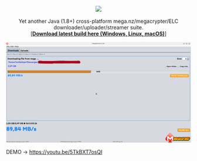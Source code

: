<p align="center"><img src="https://raw.githubusercontent.com/tonikelope/megabasterd/master/src/megabasterd/mbasterd_logo_git.png"></p>
<p align="center">Yet another Java (1.8+) cross-platform mega.nz/megacrypter/ELC downloader/uploader/streamer suite.<br>[<a href="https://mega.nz/#F!lYsRWaQB!uVhntmyKcVECRaOxAbcL4A"><b>Download latest build here (Windows, Linux, macOS)</b></a>]</p>

![Screnshot](/src/megabasterd/mbasterd_screen.png)

DEMO -> https://youtu.be/5TkBXT7osQI
